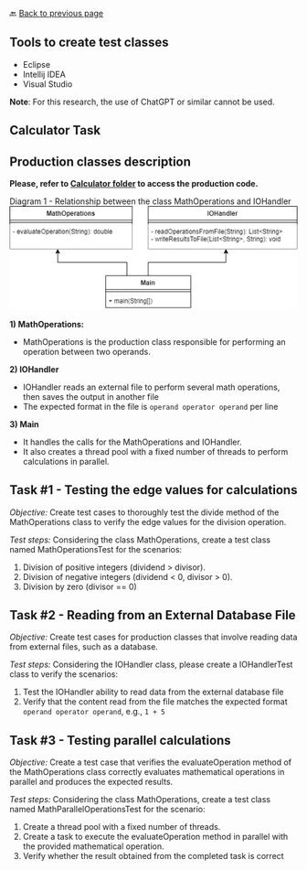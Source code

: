 🔙 <a href="README.md">Back to previous page</a> 

<p align="center">
 <h2>Tools to create test classes</h2>
</p>

* Eclipse
* Intellij IDEA
* Visual Studio

**Note**: For this research, the use of ChatGPT or similar cannot be used.

<p align="center">
 <h2>Calculator Task</h2>
</p>

## Production classes description

**Please, refer to [Calculator folder](https://github.com/dhennyacampos/testsmellspreventionguidelines/tree/main/code/Calculator) to access the production code.**

Diagram 1 - Relationship between the class MathOperations and IOHandler ![Diagram #5](Calculator-AllTasks.png)

**1) MathOperations:**
* MathOperations is the production class responsible for performing an operation between two operands.

**2) IOHandler**
* IOHandler reads an external file to perform several math operations, then saves the output in another file
* The expected format in the file is `operand operator operand` per line

**3) Main**
* It handles the calls for the MathOperations and IOHandler.
* It also creates a thread pool with a fixed number of threads to perform calculations in parallel.


## Task #1 - Testing the edge values for calculations

*Objective:* Create test cases to thoroughly test the divide method of the MathOperations class to verify the edge values for the division operation.

*Test steps:* Considering the class MathOperations, create a test class named MathOperationsTest for the scenarios:

1. Division of positive integers (dividend > divisor).
2. Division of negative integers (dividend < 0, divisor > 0).
3. Division by zero (divisor == 0)

## Task #2 - Reading from an External Database File

*Objective:*  Create test cases for production classes that involve reading data from external files, such as a database.

*Test steps:* Considering the IOHandler class, please create a IOHandlerTest class to verify the scenarios:
1. Test the IOHandler ability to read data from the external database file
3. Verify that the content read from the file matches the expected format `operand operator operand`, e.g., `1 + 5`


## Task #3 - Testing parallel calculations

*Objective:* Create a test case that verifies the evaluateOperation method of the MathOperations class correctly evaluates mathematical operations in parallel and produces the expected results.

*Test steps:* Considering the class MathOperations, create a test class named MathParallelOperationsTest for the scenario:
1. Create a thread pool with a fixed number of threads.
2. Create a task to execute the evaluateOperation method in parallel with the provided mathematical operation.
3. Verify whether the result obtained from the completed task is correct
